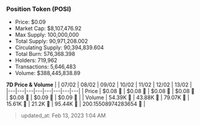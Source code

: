 
  ### Position Token (POSI)
  - Price: $0.09
  - Market Cap: $8,107,476.92
  - Max Supply: 100,000,000
  - Total Supply: 90,971,208.002
  - Circulating Supply: 90,394,839.604
  - Total Burn: 576,368.398
  - Holders: 719,962
  - Transactions: 5,646,483
  - Volume: $388,445,838.89

  **7D Price & Volume**
  | | 07&#x2F;02 | 08&#x2F;02 | 09&#x2F;02 | 10&#x2F;02 | 11&#x2F;02 | 12&#x2F;02 | 13&#x2F;02 |
  |---|---|---|---|---|---|---|---|
  | Price | $0.08 🚀 | $0.08 🚀 | $0.08 🔻 | $0.08 🚀 | $0.08 🚀 | $0.09 🚀 | $0.09 🚀 |
  | Volume | 54.39K 🚀 | 43.88K 🔻 | 79.07K 🚀 | 15.61K 🔻 | 21.2K 🚀 | 95.44K 🚀 | 200.15508974283654 🔻 |

  > updated_at: Feb 13, 2023 1:04 AM
